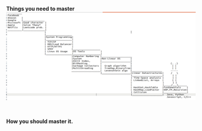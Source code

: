 <p> 
  <b>Things you need to master</b>
<img src="fagman.png" />
</p>

<br/><p><b>How you should master it.</b></p>
